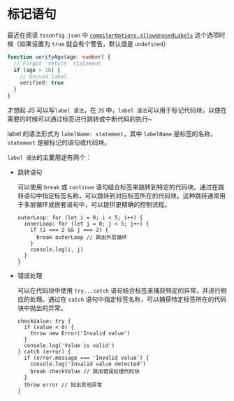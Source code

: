 # 标记语句

最近在阅读 `tsconfig.json` 中 [`compilerOptions.allowUnusedLabels`](https://www.typescriptlang.org/tsconfig#allowUnusedLabels) 这个选项时候（如果设置为 `true` 就会有个警告，默认值是 `undefined`）

```ts
function verifyAge(age: number) {
  // Forgot 'return' statement
  if (age > 18) {
    // Unused label.
    verified: true
  }
}
```

才想起 JS 可以写`label 语法`，在 `JS` 中，`label 语法`可以用于标记代码块，以便在需要的时候可以通过标签进行跳转或中断代码的执行~

label 的语法形式为 `labelName: statement`，其中 `labelName` 是标签的名称，`statement` 是被标记的语句或代码块。

`label 语法`的主要用途有两个：

- 跳转语句

  可以使用 `break` 或 `continue` 语句结合标签来跳转到特定的代码块。通过在跳转语句中指定标签名称，可以跳转到对应标签所在的代码块。这种跳转通常用于多层循环或嵌套语句中，可以提供更精确的控制流程。

  ```js:line-numbers {1,4}
  outerLoop: for (let i = 0; i < 5; i++) {
    innerLoop: for (let j = 0; j < 5; j++) {
      if (i === 2 && j === 2) {
        break outerLoop // 跳出外层循环
      }
      console.log(i, j)
    }
  }
  ```

- 错误处理

  可以在代码块中使用 `try...catch` 语句结合标签来捕获特定的异常，并进行相应的处理。通过在 `catch` 语句中指定标签名称，可以捕获特定标签所在的代码块中抛出的异常。

  ```js:line-numbers {1,9}
  checkValue: try {
    if (value < 0) {
      throw new Error('Invalid value')
    }
    console.log('Value is valid')
  } catch (error) {
    if (error.message === 'Invalid value') {
      console.log('Invalid value detected')
      break checkValue // 跳出错误处理代码块
    }
    throw error // 抛出其他异常
  }
  ```
